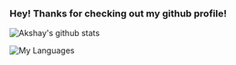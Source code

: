 ### Hey! Thanks for checking out my github profile!

<!--
**akshayakula/akshayakula** is a ✨ _special_ ✨ repository because its `README.md` (this file) appears on your GitHub profile.

Here are some ideas to get you started:

- 🔭 I’m currently working on ...
- 🌱 I’m currently learning ...
- 👯 I’m looking to collaborate on ...
- 🤔 I’m looking for help with ...
- 💬 Ask me about ...
- 📫 How to reach me: ...
- 😄 Pronouns: ...
- ⚡ Fun fact: ...
-->

![Akshay's github stats](https://github-readme-stats.vercel.app/api?username=akshayakula&count_private=true&show_icons=true&theme=dark&hide_rank=false)

![My Languages](https://github-readme-stats.vercel.app/api/top-langs/?username=akshayakula&layout=compact&theme=dark)

<!-- [![Akshay's wakatime stats](https://github-readme-stats.vercel.app/api/wakatime?username=@akshayakula&theme=dark)](https://github.com/anuraghazra/github-readme-stats) -->
